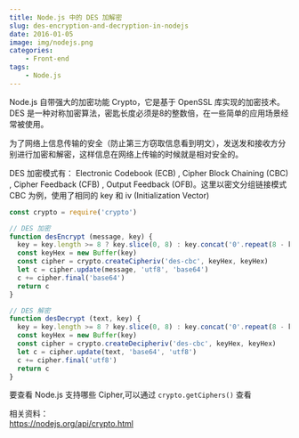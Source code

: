 ```yaml
---
title: Node.js 中的 DES 加解密
slug: des-encryption-and-decryption-in-nodejs
date: 2016-01-05
image: img/nodejs.png
categories:
    - Front-end
tags:
    - Node.js
---
```


Node.js 自带强大的加密功能 Crypto，它是基于 OpenSSL 库实现的加密技术。
DES 是一种对称加密算法，密匙长度必须是8的整数倍，在一些简单的应用场景经常被使用。

为了网络上信息传输的安全（防止第三方窃取信息看到明文），发送发和接收方分别进行加密和解密，这样信息在网络上传输的时候就是相对安全的。

<!--more-->

DES 加密模式有： Electronic Codebook (ECB) , Cipher Block Chaining (CBC) , Cipher Feedback (CFB) ,  Output Feedback (OFB)。这里以密文分组链接模式 CBC 为例，使用了相同的 key 和 iv (Initialization Vector)

```javascript
const crypto = require('crypto')

// DES 加密
function desEncrypt (message, key) {
  key = key.length >= 8 ? key.slice(0, 8) : key.concat('0'.repeat(8 - key.length))
  const keyHex = new Buffer(key)
  const cipher = crypto.createCipheriv('des-cbc', keyHex, keyHex)
  let c = cipher.update(message, 'utf8', 'base64')
  c += cipher.final('base64')
  return c
}

// DES 解密
function desDecrypt (text, key) {
  key = key.length >= 8 ? key.slice(0, 8) : key.concat('0'.repeat(8 - key.length))
  const keyHex = new Buffer(key)
  const cipher = crypto.createDecipheriv('des-cbc', keyHex, keyHex)
  let c = cipher.update(text, 'base64', 'utf8')
  c += cipher.final('utf8')
  return c
}
```

要查看 Node.js 支持哪些 Cipher,可以通过 `crypto.getCiphers()` 查看

相关资料：  
https://nodejs.org/api/crypto.html